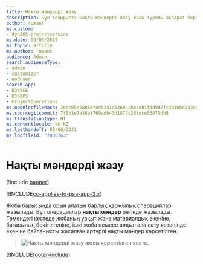 ```yaml
---
title: Нақты мәндерді жазу
description: Бұл тақырыпта нақты мәндерді жазу жолы туралы ақпарат берілген.
author: rumant
ms.custom:
- dyn365-projectservice
ms.date: 03/06/2019
ms.topic: article
ms.author: rumant
audience: Admin
search.audienceType:
- admin
- customizer
- enduser
search.app:
- D365CE
- D365PS
- ProjectOperations
ms.openlocfilehash: 28dc05d50850fed5241c5360ccbeaeb1f4d9d7fc3916bd2a3cd1bb6f43457dd1
ms.sourcegitcommit: 7f8d1e7a16af769adb43d1877c28fdce53975db8
ms.translationtype: HT
ms.contentlocale: kk-KZ
ms.lasthandoff: 08/06/2021
ms.locfileid: "7000763"
---
```

# <a name="recording-actuals"></a>Нақты мәндерді жазу 

[!include [banner](../includes/psa-now-project-operations.md)]

[!INCLUDE[cc-applies-to-psa-app-3.x](../includes/cc-applies-to-psa-app-3x.md)]

Жоба барысында орын алатын барлық қаржылық операциялар жазылады. Бұл операциялар **нақты мәндер** ретінде жазылады. Төмендегі кестеде жобаның уақыт және материалдық екеніне, бағасының бекітілгеніне, ішкі жоба немесе алдын ала сату кезеңінде екеніне байланысты жасалған әртүрлі нақты мәндер көрсетілген.

> ![Нақты мәндерді жазу жолы көрсетілген кесте.](media/advanced-table2.png)


[!INCLUDE[footer-include](../includes/footer-banner.md)]